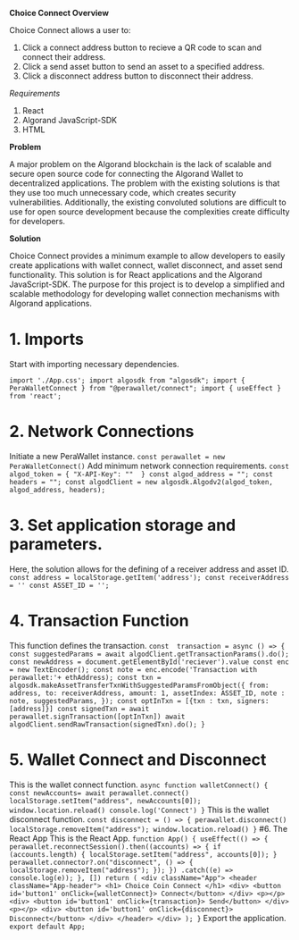 **Choice Connect Overview**

Choice Connect allows a user to:

1. Click a connect address button to recieve a QR code to scan and connect their address.
2. Click a send asset button to send an asset to a specified address.
3. Click a disconnect address button to disconnect their address.

*Requirements*

1. React
2. Algorand JavaScript-SDK
3. HTML

**Problem**

A major problem on the Algorand blockchain is the lack of scalable and secure open source code for connecting the Algorand Wallet to decentralized applications. The problem with the existing solutions is that they use too much unnecessary code, which creates security vulnerabilities. Additionally, the existing convoluted solutions are difficult to use for open source development because the complexities create difficulty for developers.

**Solution**

Choice Connect provides a minimum example to allow developers to easily create applications with wallet connect, wallet disconnect, and asset send functionality. This solution is for React applications and the Algorand JavaScript-SDK. The purpose for this project is to develop a simplified and scalable methodology for developing wallet connection mechanisms with Algorand applications.


# 1. Imports

Start with importing necessary dependencies.

`import './App.css';
import algosdk from "algosdk";
import { PeraWalletConnect } from "@perawallet/connect";
import { useEffect } from 'react';`
# 2. Network Connections 
Initiate a new PeraWallet instance.
`const perawallet = new PeraWalletConnect()`
Add minimum network connection requirements.
`const algod_token = {
  "X-API-Key": "" 
}
const algod_address = "";
const headers = "";
const algodClient = new algosdk.Algodv2(algod_token, algod_address, headers);`
# 3. Set application storage and parameters. 
Here, the solution allows for the defining of a receiver address and asset ID.
`const address = localStorage.getItem('address');
const receiverAddress = ''
const ASSET_ID = '';`
# 4. Transaction Function
This function defines the transaction.
`const  transaction = async () => {
  const suggestedParams = await algodClient.getTransactionParams().do();
  const newAddress = document.getElementById('reciever').value
  const enc = new TextEncoder();
  const note = enc.encode('Transaction with perawallet:'+ ethAddress);
  const txn = algosdk.makeAssetTransferTxnWithSuggestedParamsFromObject({
    from: address,
    to: receiverAddress,
    amount: 1,
    assetIndex: ASSET_ID,
    note : note,
    suggestedParams,
  });
  const optInTxn = [{txn : txn, signers: [address]}]
  const signedTxn = await perawallet.signTransaction([optInTxn])
    await algodClient.sendRawTransaction(signedTxn).do();
}`
# 5. Wallet Connect and Disconnect
This is the wallet connect function.
`async function walletConnect() {
  const newAccounts= await perawallet.connect()
  localStorage.setItem("address", newAccounts[0]);
  window.location.reload()
  console.log('Connect')
  }`
This is the wallet disconnect function.
`const disconnect = () => {
  perawallet.disconnect()
  localStorage.removeItem("address");
  window.location.reload()
}`
#6. The React App
This is the React App.
`function App() {
  useEffect(() => {
    perawallet.reconnectSession().then((accounts) => {
      if (accounts.length) {
        localStorage.setItem("address", accounts[0]);
      }
      perawallet.connector?.on("disconnect", () => {
        localStorage.removeItem("address");
      });
    })
    .catch((e) => console.log(e));
  }, [])
  return (
    <div className="App">
      <header className="App-header">
        <h1>
          Choice Coin Connect
        </h1>
        <div>
          <button id='button1' onClick={walletConnect}> Connect</button>
        </div>
        <p></p>
        <div>
          <button id='button1' onClick={transaction}> Send</button>
        </div>
        <p></p>
        <div>
          <button id='button1' onClick={disconnect}> Disconnect</button>
        </div>
      </header>
    </div>
  );
}`
Export the application.
`export default App;`